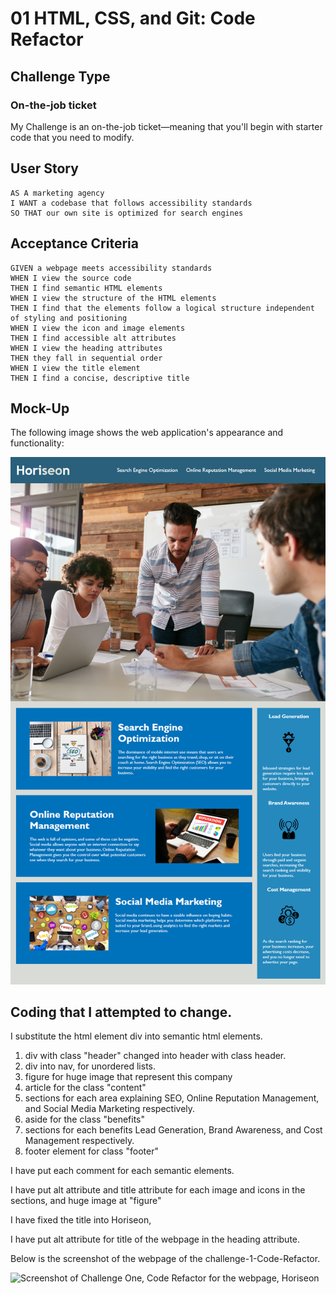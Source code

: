 # 01 HTML, CSS, and Git: Code Refactor

## Challenge Type

### On-the-job ticket 
My Challenge is an on-the-job ticket&mdash;meaning that you'll begin with starter code that you need to modify. 

## User Story

```
AS A marketing agency
I WANT a codebase that follows accessibility standards
SO THAT our own site is optimized for search engines
```

## Acceptance Criteria

```
GIVEN a webpage meets accessibility standards
WHEN I view the source code
THEN I find semantic HTML elements
WHEN I view the structure of the HTML elements
THEN I find that the elements follow a logical structure independent of styling and positioning
WHEN I view the icon and image elements
THEN I find accessible alt attributes
WHEN I view the heading attributes
THEN they fall in sequential order
WHEN I view the title element
THEN I find a concise, descriptive title
```

## Mock-Up

The following image shows the web application's appearance and functionality:

![The Horiseon webpage includes a navigation bar, a header image, and cards with text and images at the bottom of the page.](./assets-readme/01-html-css-git-homework-demo.png)


## Coding that I attempted to change. 
I substitute the html element div into semantic html elements.
1. div with class "header" changed into header with class header. 
2. div into nav, for unordered lists. 
3. figure for huge image that represent this company
4. article for the class "content"
5. sections for each area explaining SEO, Online Reputation Management, and Social Media Marketing respectively. 
6. aside for the class "benefits"
7. sections for each benefits Lead Generation, Brand Awareness, and Cost Management respectively. 
8. footer element for class "footer" 

I have put each comment for each semantic elements. 

I have put alt attribute and title attribute for each image and icons in the sections, and huge image at "figure"

I have fixed the title into Horiseon, 

I have put alt attribute for title of the webpage in the heading attribute.

Below is the screenshot of the webpage of the challenge-1-Code-Refactor. 

![Screenshot of Challenge One, Code Refactor for the webpage, Horiseon](./assets-readme/screenshot-full-page.png)


